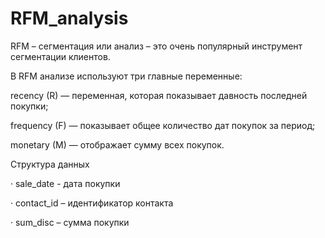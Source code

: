 # RFM_analysis
RFM – сегментация или анализ – это очень популярный инструмент сегментации клиентов.

В RFM анализе используют три главные переменные:

recency (R) — переменная, которая показывает давность последней покупки;

frequency (F) — показывает общее количество дат покупок за период;

monetary (M) — отображает сумму всех покупок.


Структура данных 

·       sale_date -  дата покупки         

·       contact_id – идентификатор контакта

·       sum_disc – сумма покупки
